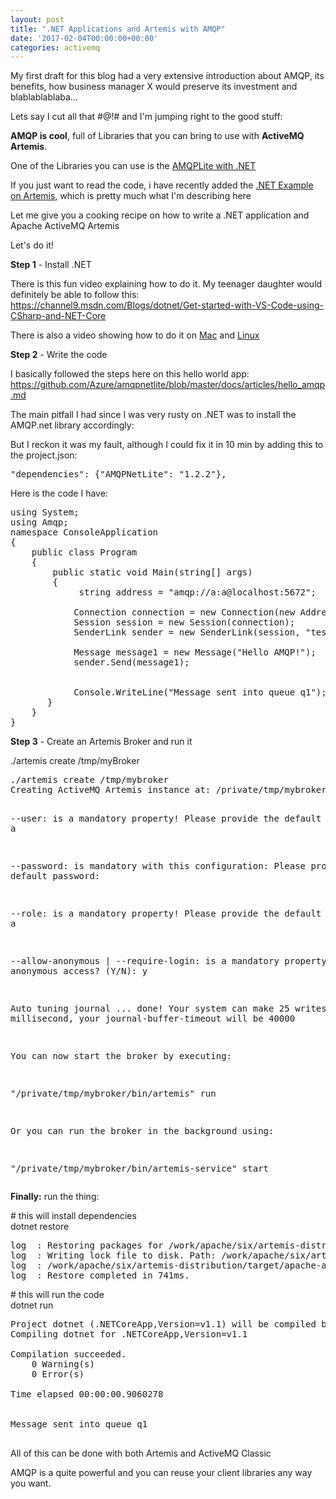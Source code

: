```yaml
---
layout: post
title: ".NET Applications and Artemis with AMQP"
date: '2017-02-04T00:00:00+00:00'
categories: activemq
---
```

<p>My first draft for this blog had a very extensive introduction about AMQP, its benefits, how business manager X would preserve its investment and blablablablaba...<p>


<p>Lets say I cut all that #@!# and I'm jumping right to the good stuff:</p>

<p><b>AMQP is cool</b>, full of Libraries that you can bring to use with <b>ActiveMQ Artemis</b>.</p>

</p>One of the Libraries you can use is the <a href="https://github.com/Azure/amqpnetlite/">AMQPLite with .NET</a></p>

<p>If you just want to read the code, i have recently added the <a href="https://github.com/apache/activemq-artemis/tree/master/examples/protocols/amqp/dotnet">.NET Example on Artemis</a>, which is pretty much what I'm describing here</p>

<p>Let me give you a cooking recipe on how to write a .NET application and Apache ActiveMQ Artemis</p>

<p>Let's do it!</p>

<p><b>Step 1</b> - Install .NET</p>

<p>There is this fun video explaining how to do it. My teenager daughter would definitely be able to follow this:
<br/><a href="https://channel9.msdn.com/Blogs/dotnet/Get-started-with-VS-Code-using-CSharp-and-NET-Core">https://channel9.msdn.com/Blogs/dotnet/Get-started-with-VS-Code-using-CSharp-and-NET-Core</a></p>

<p>There is also a video showing how to do it on <a href="https://channel9.msdn.com/Blogs/dotnet/Get-started-with-VS-Code-using-CSharp-and-NET-Core-on-MacOS">Mac</a> and <a href="https://channel9.msdn.com/Blogs/dotnet/Get-started-with-VS-Code-Csharp-dotnet-Core-Ubuntu">Linux</a>


<p><b>Step 2</b> - Write the code

<p>I basically followed the steps here on this hello world app:
<br/><a href="https://github.com/Azure/amqpnetlite/blob/master/docs/articles/hello_amqp.md">https://github.com/Azure/amqpnetlite/blob/master/docs/articles/hello_amqp.md</a></p>

<p>The main pitfall I had since I was very rusty on .NET was to install the AMQP.net library accordingly:</p>

<p>But I reckon it was my fault, although I could fix it in 10 min by adding this to the project.json:</p>

<pre>
"dependencies": {"AMQPNetLite": "1.2.2"},
</pre>

Here is the code I have:

<pre>
using System;
using Amqp;
namespace ConsoleApplication
{
    public class Program
    {
        public static void Main(string[] args)
        {
             string address = "amqp://a:a@localhost:5672";

            Connection connection = new Connection(new Address(address));
            Session session = new Session(connection);
            SenderLink sender = new SenderLink(session, "test-sender", "q1");

            Message message1 = new Message("Hello AMQP!");
            sender.Send(message1);


            Console.WriteLine("Message sent into queue q1");
       }
    }
}
</pre>

<p><b>Step 3</b> - Create an Artemis Broker and run it</p>

<p>./artemis create /tmp/myBroker</p>
<pre>
./artemis create /tmp/mybroker
Creating ActiveMQ Artemis instance at: /private/tmp/mybroker

--user: is a mandatory property!
Please provide the default username:
a

--password: is mandatory with this configuration:
Please provide the default password:


--role: is a mandatory property!
Please provide the default role:
a

--allow-anonymous | --require-login: is a mandatory property!
Allow anonymous access? (Y/N):
y

Auto tuning journal ...
done! Your system can make 25 writes per millisecond, your journal-buffer-timeout will be 40000

You can now start the broker by executing:  

   "/private/tmp/mybroker/bin/artemis" run

Or you can run the broker in the background using:

   "/private/tmp/mybroker/bin/artemis-service" start
</pre>
<p>


<p><b>Finally:</b> run the thing:

<p># this will install dependencies<br/>dotnet restore</p>

<pre>
log  : Restoring packages for /work/apache/six/artemis-distribution/target/apache-artemis-2.0.0-SNAPSHOT-bin/apache-artemis-2.0.0-SNAPSHOT/examples/dotnet/amqp/queue/project.json...
log  : Writing lock file to disk. Path: /work/apache/six/artemis-distribution/target/apache-artemis-2.0.0-SNAPSHOT-bin/apache-artemis-2.0.0-SNAPSHOT/examples/dotnet/amqp/queue/project.lock.json
log  : /work/apache/six/artemis-distribution/target/apache-artemis-2.0.0-SNAPSHOT-bin/apache-artemis-2.0.0-SNAPSHOT/examples/dotnet/amqp/queue/project.json
log  : Restore completed in 741ms.
</pre>

<p># this will run the code<br/>dotnet run</p>

<pre>
Project dotnet (.NETCoreApp,Version=v1.1) will be compiled because expected outputs are missing
Compiling dotnet for .NETCoreApp,Version=v1.1

Compilation succeeded.
    0 Warning(s)
    0 Error(s)

Time elapsed 00:00:00.9060278
 

Message sent into queue q1

</pre>

<p>All of this can be done with both Artemis and ActiveMQ Classic </p>

<p>AMQP is a quite powerful and you can reuse your client libraries any way you want.</p>

